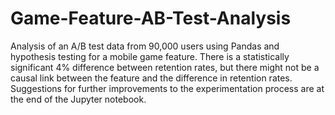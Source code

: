 # Game-Feature-AB-Test-Analysis  
Analysis of an A/B test data from 90,000 users using Pandas and hypothesis testing for a mobile game feature. There is a statistically significant 4% difference between retention rates, but there might not be a causal link between the feature and the difference in retention rates. Suggestions for further improvements to the experimentation process are at the end of the Jupyter notebook.
